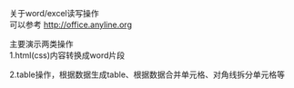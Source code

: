 关于word/excel读写操作<br/>
可以参考 http://office.anyline.org<br/>

主要演示两类操作  
1.html(css)内容转换成word片段  

2.table操作，根据数据生成table、根据数据合并单元格、对角线拆分单元格等